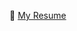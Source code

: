 📄 [My Resume]([https://github.com/Shubham-Jain98/Resume/blob/main/Shubham_Jain_SDE_Resume.pdf](https://github.com/Shubham-Jain98/Resume/blob/main/CV%20Shubham%20Jain.pdf))

